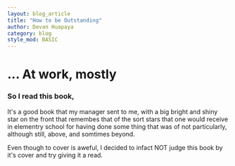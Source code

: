 ```yaml
---
layout: blog_article
title: "How to be Outstanding"
author: Devan Huapaya
category: blog
style_mod: BASIC
---
```


# ... At work, mostly

### So I read this book, 


It's a good book that my manager sent to me, with a big bright 
and shiny star on the front that remembes that of the sort stars 
that one would receive in elementry school for having done 
some thing that was of not particularly, although still, above, 
and somtimes beyond.

Even though to cover is aweful, I decided to infact NOT judge this 
book by it's cover and try giving it a read. 

